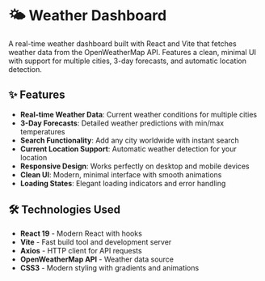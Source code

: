 # 🌤️ Weather Dashboard

A real-time weather dashboard built with React and Vite that fetches weather data from the OpenWeatherMap API. Features a clean, minimal UI with support for multiple cities, 3-day forecasts, and automatic location detection.

## ✨ Features

- **Real-time Weather Data**: Current weather conditions for multiple cities
- **3-Day Forecasts**: Detailed weather predictions with min/max temperatures
- **Search Functionality**: Add any city worldwide with instant search
- **Current Location Support**: Automatic weather detection for your location
- **Responsive Design**: Works perfectly on desktop and mobile devices
- **Clean UI**: Modern, minimal interface with smooth animations
- **Loading States**: Elegant loading indicators and error handling

## 🛠️ Technologies Used

- **React 19** - Modern React with hooks
- **Vite** - Fast build tool and development server
- **Axios** - HTTP client for API requests
- **OpenWeatherMap API** - Weather data source
- **CSS3** - Modern styling with gradients and animations

